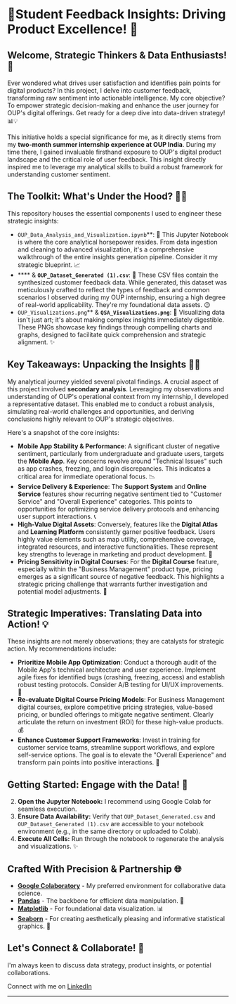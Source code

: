 # 📖Student Feedback Insights: Driving Product Excellence\! 📖

## Welcome, Strategic Thinkers & Data Enthusiasts\! 👋

Ever wondered what drives user satisfaction and identifies pain points for digital products? In this project, I delve into customer feedback, transforming raw sentiment into actionable intelligence. My core objective? To empower strategic decision-making and enhance the user journey for OUP's digital offerings. Get ready for a deep dive into data-driven strategy\! 📊💡

This initiative holds a special significance for me, as it directly stems from my **two-month summer internship experience at OUP India**. During my time there, I gained invaluable firsthand exposure to OUP's digital product landscape and the critical role of user feedback. This insight directly inspired me to leverage my analytical skills to build a robust framework for understanding customer sentiment.

## The Toolkit: What's Under the Hood? 🧑‍💻

This repository houses the essential components I used to engineer these strategic insights:

  * `OUP_Data_Analysis_and_Visualization.ipynb`**: 🧠 This Jupyter Notebook is where the core analytical horsepower resides. From data ingestion and cleaning to advanced visualization, it's a comprehensive walkthrough of the entire insights generation pipeline. Consider it my strategic blueprint. 📈
  * **** & **`OUP_Dataset_Generated (1).csv`**: 💾 These CSV files contain the synthesized customer feedback data. While generated, this dataset was meticulously crafted to reflect the types of feedback and common scenarios I observed during my OUP internship, ensuring a high degree of real-world applicability. They're my foundational data assets. 😉
  * `OUP_Visualizations.png`** & **`QSA_Visualizations.png`**: 🎨 Visualizing data isn't just art; it's about making complex insights immediately digestible. These PNGs showcase key findings through compelling charts and graphs, designed to facilitate quick comprehension and strategic alignment. ✨

## Key Takeaways: Unpacking the Insights 🕵️‍♀️

My analytical journey yielded several pivotal findings. A crucial aspect of this project involved **secondary analysis**. Leveraging my observations and understanding of OUP's operational context from my internship, I developed a representative dataset. This enabled me to conduct a robust analysis, simulating real-world challenges and opportunities, and deriving conclusions highly relevant to OUP's strategic objectives.

Here's a snapshot of the core insights:

  * **Mobile App Stability & Performance**: A significant cluster of negative sentiment, particularly from undergraduate and graduate users, targets the **Mobile App**. Key concerns revolve around "Technical Issues" such as app crashes, freezing, and login discrepancies. This indicates a critical area for immediate operational focus. 📉
  * **Service Delivery & Experience**: The **Support System** and **Online Service** features show recurring negative sentiment tied to "Customer Service" and "Overall Experience" categories. This points to opportunities for optimizing service delivery protocols and enhancing user support interactions. 📞
  * **High-Value Digital Assets**: Conversely, features like the **Digital Atlas** and **Learning Platform** consistently garner positive feedback. Users highly value elements such as map utility, comprehensive coverage, integrated resources, and interactive functionalities. These represent key strengths to leverage in marketing and product development. 🌟
  * **Pricing Sensitivity in Digital Courses**: For the **Digital Course** feature, especially within the "Business Management" product type, pricing emerges as a significant source of negative feedback. This highlights a strategic pricing challenge that warrants further investigation and potential model adjustments. 💸

## Strategic Imperatives: Translating Data into Action\! 💡

These insights are not merely observations; they are catalysts for strategic action. My recommendations include:

  * **Prioritize Mobile App Optimization**: Conduct a thorough audit of the Mobile App's technical architecture and user experience. Implement agile fixes for identified bugs (crashing, freezing, access) and establish robust testing protocols. Consider A/B testing for UI/UX improvements. 🚀
  * **Re-evaluate Digital Course Pricing Models**: For Business Management digital courses, explore competitive pricing strategies, value-based pricing, or bundled offerings to mitigate negative sentiment. Clearly articulate the return on investment (ROI) for these high-value products. 💰
  * **Enhance Customer Support Frameworks**: Invest in training for customer service teams, streamline support workflows, and explore self-service options. The goal is to elevate the "Overall Experience" and transform pain points into positive interactions. 🤝

## Getting Started: Engage with the Data\! 🎉


2.  **Open the Jupyter Notebook:** I recommend using Google Colab for seamless execution.
3.  **Ensure Data Availability:** Verify that `OUP_Dataset_Generated.csv` and `OUP_Dataset_Generated (1).csv` are accessible to your notebook environment (e.g., in the same directory or uploaded to Colab).
4.  **Execute All Cells:** Run through the notebook to regenerate the analysis and visualizations. ✨

## Crafted With Precision & Partnership 🌐

  * [**Google Colaboratory**](https://colab.research.google.com/) - My preferred environment for collaborative data science.
  * [**Pandas**](https://pandas.pydata.org/) - The backbone for efficient data manipulation. 🐼
  * [**Matplotlib**](https://matplotlib.org/) - For foundational data visualization. 📊
  * [**Seaborn**](https://seaborn.pydata.org/) - For creating aesthetically pleasing and informative statistical graphics. 🌈

## Let's Connect & Collaborate\! 🤝

I'm always keen to discuss data strategy, product insights, or potential collaborations.

Connect with me on [LinkedIn](https://www.linkedin.com/in/vedanta-b-24768b31a/) 

-----
